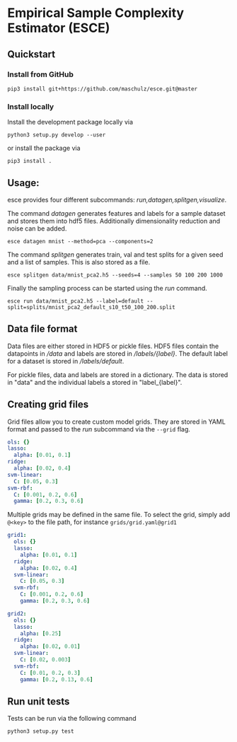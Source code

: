 # Empirical Sample Complexity Estimator (ESCE)

## Quickstart

### Install from GitHub

```
pip3 install git+https://github.com/maschulz/esce.git@master
```

### Install locally

Install the development package locally via

```
python3 setup.py develop --user
```

or install the package via

```
pip3 install .
```

## Usage:

esce provides four different subcommands: *run,datagen,splitgen,visualize*.

The command *datagen* generates features and labels for a sample dataset and stores them into hdf5 files.
Additionally dimensionality reduction and noise can be added.

```
esce datagen mnist --method=pca --components=2
```

The command *splitgen* generates train, val and test splits for a given seed and a list of samples.
This is also stored as a file.

```
esce splitgen data/mnist_pca2.h5 --seeds=4 --samples 50 100 200 1000
```

Finally the sampling process can be started using the *run* command.

```
esce run data/mnist_pca2.h5 --label=default --split=splits/mnist_pca2_default_s10_t50_100_200.split
```

## Data file format

Data files are either stored in HDF5 or pickle files.
HDF5 files contain the datapoints in */data* and labels are stored in */labels/{label}*.
The default label for a dataset is stored in */labels/default*.

For pickle files, data and labels are stored in a dictionary.
The data is stored in "data" and the individual labels a stored in "label_{label}".

## Creating grid files

Grid files allow you to create custom model grids.
They are stored in YAML format and passed to the *run* subcommand via the `--grid` flag.

```yaml
ols: {}
lasso:
  alpha: [0.01, 0.1]
ridge:
  alpha: [0.02, 0.4]
svm-linear:
  C: [0.05, 0.3]
svm-rbf:
  C: [0.001, 0.2, 0.6]
  gamma: [0.2, 0.3, 0.6]
```

Multiple grids may be defined in the same file.
To select the grid, simply add `@<key>` to the file path,
for instance `grids/grid.yaml@grid1`

```yaml
grid1:
  ols: {}
  lasso:
    alpha: [0.01, 0.1]
  ridge:
    alpha: [0.02, 0.4]
  svm-linear:
    C: [0.05, 0.3]
  svm-rbf:
    C: [0.001, 0.2, 0.6]
    gamma: [0.2, 0.3, 0.6]

grid2:
  ols: {}
  lasso:
    alpha: [0.25]
  ridge:
    alpha: [0.02, 0.01]
  svm-linear:
    C: [0.02, 0.003]
  svm-rbf:
    C: [0.01, 0.2, 0.3]
    gamma: [0.2, 0.13, 0.6]
```

## Run unit tests

Tests can be run via the following command

```
python3 setup.py test
```

